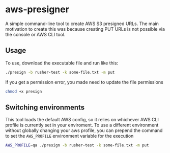 # aws-presigner

A simple command-line tool to create AWS S3 presigned URLs. The main motivation to create this was
because creating PUT URLs is not possible via the console or AWS CLI tool.

## Usage

To use, download the executable file and run like this:

```sh
./presign -b rusher-test -k some-file.txt -m put
```

If you get a permission error, you made need to update the file permissions

```sh
chmod +x presign
```

## Switching environments

This tool loads the default AWS config, so it relies on whichever AWS CLI profile is currently set in your enviroment. To use a different environment without globally changing your aws profile, you can prepend the command to set the `AWS_PROFILE` environment variable for the execution

```sh
AWS_PROFILE=qa ./presign -b rusher-test -k some-file.txt -m put
```
